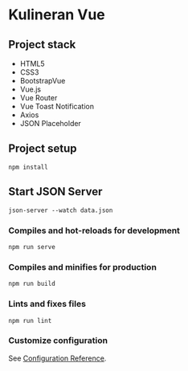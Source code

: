 # Kulineran Vue

## Project stack
- HTML5
- CSS3
- BootstrapVue
- Vue.js
- Vue Router
- Vue Toast Notification
- Axios
- JSON Placeholder

## Project setup
```
npm install
```

## Start JSON Server
```
json-server --watch data.json
```


### Compiles and hot-reloads for development
```
npm run serve
```

### Compiles and minifies for production
```
npm run build
```

### Lints and fixes files
```
npm run lint
```

### Customize configuration
See [Configuration Reference](https://cli.vuejs.org/config/).
